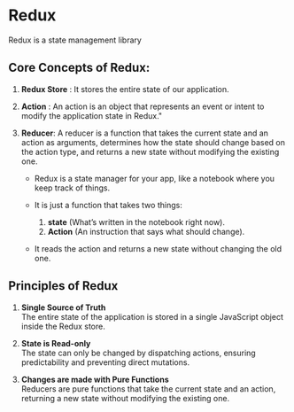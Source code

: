# Redux 

Redux is a state management library

## Core Concepts of Redux:

1. **Redux Store** : It stores the entire state of our application.
2. **Action** : An action is an object that represents an event or intent to modify the application state in Redux."
3. **Reducer**: A reducer is a function that takes the current state and an action as arguments, determines how the state should change based on the action type, and returns a new state without modifying the existing one.

    - Redux is a state manager for your app, like a notebook where you keep track of things.

    - It is just a function that takes two things:
        1) **state** (What’s written in the notebook right now).
        2) **Action** (An instruction that says what should change).
    - It reads the action and returns a new state without changing the old one.

## Principles of Redux

1. **Single Source of Truth**  
   The entire state of the application is stored in a single JavaScript object inside the Redux store.

2. **State is Read-only**  
   The state can only be changed by dispatching actions, ensuring predictability and preventing direct mutations.

3. **Changes are made with Pure Functions**  
   Reducers are pure functions that take the current state and an action, returning a new state without modifying the existing one.
